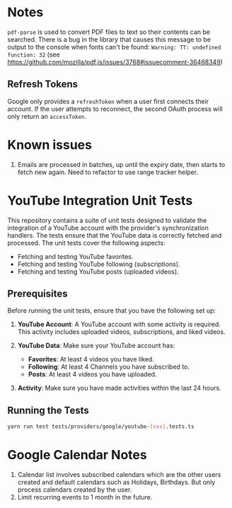 
# Notes

`pdf-parse` is used to convert PDF files to text so their contents can be searched. There is a bug in the library that causes this message to be output to the console when fonts can't be found: `Warning: TT: undefined function: 32` (see https://github.com/mozilla/pdf.js/issues/3768#issuecomment-36468349)

## Refresh Tokens

Google only provides a `refreshToken` when a user first connects their account. If the user attempts to reconnect, the second OAuth process will only return an `accessToken`.

# Known issues

1. Emails are processed in batches, up until the expiry date, then starts to fetch new again. Need to refactor to use range tracker helper.

# YouTube Integration Unit Tests

This repository contains a suite of unit tests designed to validate the integration of a YouTube account with the provider's synchronization handlers. The tests ensure that the YouTube data is correctly fetched and processed. The unit tests cover the following aspects:

- Fetching and testing YouTube favorites.
- Fetching and testing YouTube following (subscriptions).
- Fetching and testing YouTube posts (uploaded videos).

## Prerequisites

Before running the unit tests, ensure that you have the following set up:

1. **YouTube Account**: A YouTube account with some activity is required. This activity includes uploaded videos, subscriptions, and liked videos.

2. **YouTube Data**: Make sure your YouTube account has:
   - **Favorites**: At least 4 videos you have liked.
   - **Following**: At least 4 Channels you have subscribed to.
   - **Posts**: At least 4 videos you have uploaded.
3. **Activity**: Make sure you have made activities within the last 24 hours.

## Running the Tests

```bash
yarn run test tests/providers/google/youtube-[xxx].tests.ts
```

# Google Calendar Notes
1. Calendar list involves subscribed calendars which are the other users created and default calendars such as Holidays, Birthdays. But only process calendars created by the user.
2. Limit recurring events to 1 month in the future.